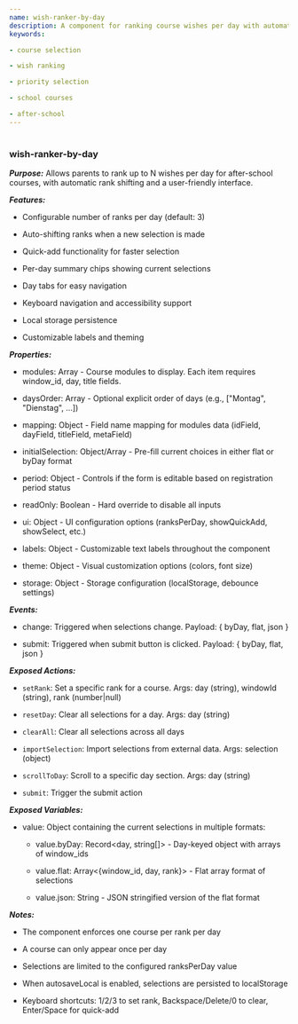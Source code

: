 ```yaml
---
name: wish-ranker-by-day
description: A component for ranking course wishes per day with automatic rank shifting and multiple UI customization options.
keywords:

- course selection

- wish ranking

- priority selection

- school courses

- after-school
---
```


#

### wish-ranker-by-day

***Purpose:***
Allows parents to rank up to N wishes per day for after-school courses, with automatic rank shifting and a user-friendly interface.

***Features:***

- Configurable number of ranks per day (default: 3)

- Auto-shifting ranks when a new selection is made

- Quick-add functionality for faster selection

- Per-day summary chips showing current selections

- Day tabs for easy navigation

- Keyboard navigation and accessibility support

- Local storage persistence

- Customizable labels and theming

***Properties:***

- modules: Array - Course modules to display. Each item requires window_id, day, title fields.

- daysOrder: Array - Optional explicit order of days (e.g., ["Montag", "Dienstag", ...])

- mapping: Object - Field name mapping for modules data (idField, dayField, titleField, metaField)

- initialSelection: Object/Array - Pre-fill current choices in either flat or byDay format

- period: Object - Controls if the form is editable based on registration period status

- readOnly: Boolean - Hard override to disable all inputs

- ui: Object - UI configuration options (ranksPerDay, showQuickAdd, showSelect, etc.)

- labels: Object - Customizable text labels throughout the component

- theme: Object - Visual customization options (colors, font size)

- storage: Object - Storage configuration (localStorage, debounce settings)

***Events:***

- change: Triggered when selections change. Payload: { byDay, flat, json }

- submit: Triggered when submit button is clicked. Payload: { byDay, flat, json }

***Exposed Actions:***

- `setRank`: Set a specific rank for a course. Args: day (string), windowId (string), rank (number|null)

- `resetDay`: Clear all selections for a day. Args: day (string)

- `clearAll`: Clear all selections across all days

- `importSelection`: Import selections from external data. Args: selection (object)

- `scrollToDay`: Scroll to a specific day section. Args: day (string)

- `submit`: Trigger the submit action

***Exposed Variables:***

- value: Object containing the current selections in multiple formats:

  - value.byDay: Record<day, string[]> - Day-keyed object with arrays of window_ids

  - value.flat: Array<{window_id, day, rank}> - Flat array format of selections

  - value.json: String - JSON stringified version of the flat format

***Notes:***

- The component enforces one course per rank per day

- A course can only appear once per day

- Selections are limited to the configured ranksPerDay value

- When autosaveLocal is enabled, selections are persisted to localStorage

- Keyboard shortcuts: 1/2/3 to set rank, Backspace/Delete/0 to clear, Enter/Space for quick-add
